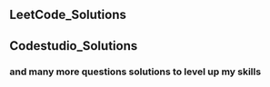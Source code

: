 ## LeetCode_Solutions
## Codestudio_Solutions
### and many more questions solutions to level up my skills
